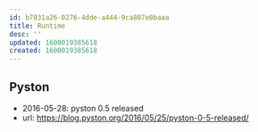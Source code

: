 ```yaml
---
id: b7031a26-0276-4dde-a444-9ca807e0baaa
title: Runtime
desc: ''
updated: 1600019385618
created: 1600019385618
---
```



## Pyston
- 2016-05-28: pyston 0.5 released
- url: https://blog.pyston.org/2016/05/25/pyston-0-5-released/
